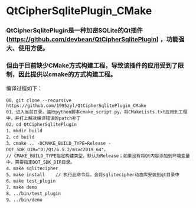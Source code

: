 # QtCipherSqlitePlugin_CMake

### QtCipherSqlitePlugin是一种加密SQLite的Qt插件(https://github.com/devbean/QtCipherSqlitePlugin) ，功能强大、使用方便。
### 但由于目前缺少CMake方式构建工程，导致该插件的应用受到了限制，因此提供以cmake的方式构建工程。

编译过程如下：
```
00、git clone --recursive https://github.com/1995zyl/QtCipherSqlitePlugin_CMake
01、进入当前目录，运行python脚本cmake_script.py，将CMakeLists.txt应用到工程中，并打上解决编译错误的patch补丁
02、cd QtCipherSqlitePlugin
1、mkdir build
2、cd build
3、cmake .. -DCMAKE_BUILD_TYPE=Release -DQT_SDK_DIR="D:/Qt/6.5.2/msvc2019_64"。
// CMAKE_BUILD_TYPE指定构建类型，默认为Release；如果没有将Qt内容添加到环境变量中，需要指定DQT_SDK_DIR目录。
4、make sqlitecipher
5、make install    // 执行此命令后，会将sqlitecipher动态库安装到qt目录中
6、make test_plugin
7、make demo
8、../bin/test_plugin
9、../bin/demo
```

